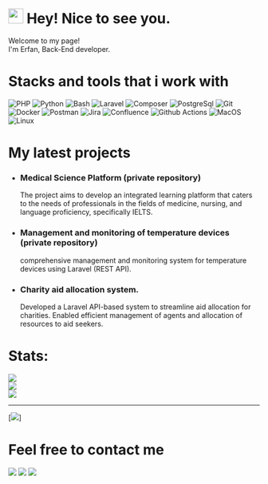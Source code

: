 <h1><img src="https://emojis.slackmojis.com/emojis/images/1531849430/4246/blob-sunglasses.gif?1531849430" width="30"/> Hey! Nice to see you.</h1>

<p>Welcome to my page! </br> I'm Erfan, Back-End developer</b>. </p>

<h1>Stacks and tools that i work with</h1>

![PHP](https://img.shields.io/badge/-PHP-007ACC?style=flat-square&logo=php&logoColor=white)
![Python](https://img.shields.io/badge/-Python-46a2f1?style=flat-square&logo=python&logoColor=white)
![Bash](https://img.shields.io/badge/-Bash-black?style=flat-square&logo=tmux&logoColor=white)
![Laravel](https://img.shields.io/badge/-Laravel-red?style=flat-square&logo=laravel&logoColor=white)
![Composer](https://img.shields.io/badge/-Composer-gray?style=flat-square&logo=composer&logoColor=white)
![PostgreSql](https://img.shields.io/badge/-PostgreSql-45b8d8?style=flat-square&logo=PostgreSql&logoColor=white)
![Git](https://img.shields.io/badge/-Git-F05032?style=flat-square&logo=git&logoColor=white)
![Docker](https://img.shields.io/badge/-Docker-46a2f1?style=flat-square&logo=docker&logoColor=white)
![Postman](https://img.shields.io/badge/-Postman-orange?style=flat-square&logo=postman&logoColor=white)
![Jira](https://img.shields.io/badge/-Jira-5849BE?style=flat-square&logo=Jira&logoColor=white)
![Confluence](https://img.shields.io/badge/-Confluence-blue?style=flat-square&logo=Confluence&logoColor=white)
![Github Actions](https://img.shields.io/badge/-Github_Actions-2088FF?style=flat-square&logo=github-actions&logoColor=white)
![MacOS](https://img.shields.io/badge/-MacOS-black?style=flat-square&logo=apple&logoColor=white)
![Linux](https://img.shields.io/badge/-Linux-orange?style=flat-square&logo=linux&logoColor=white)

<h1>My latest projects</h2>
<ul>
  <li> <h3>Medical Science Platform (private repository)</h3>The project aims to develop an integrated learning platform that caters to the needs of professionals in the fields of medicine, nursing, and language proficiency, specifically IELTS.</i></li>
  <li> <h3>Management and monitoring of temperature devices (private repository)</h3>comprehensive management and monitoring system for temperature devices using Laravel (REST API).</i></li>
  <li> <h3>Charity aid allocation system.</h3>Developed a Laravel API-based system to streamline aid allocation for charities. Enabled efficient management of agents and allocation of resources to aid seekers.</i></li>
</ul>

# Stats:
![](https://github-readme-stats.vercel.app/api?username=erfangho&theme=vue-dark&hide_border=false&include_all_commits=true&count_private=true)<br/>
![](https://github-readme-streak-stats.herokuapp.com/?user=erfangho&theme=vue-dark&hide_border=false)<br/>
![](https://github-readme-stats.vercel.app/api/top-langs/?username=erfangho&theme=vue-dark&hide_border=false&include_all_commits=true&count_private=true&layout=compact)

---
[![](https://visitcount.itsvg.in/api?id=erfangho&icon=0&color=0)]

<h1>Feel free to contact me</h1>
<a href="https://t.me/Erfanemune" target="_blank"><img src="https://img.shields.io/badge/Telegram-%40erfanemune-28a8ea"></a>
<a rel="me" href="https://instagram.com/erfanemun___" target="_blank"><img src="https://img.shields.io/badge/Instagram-%40erfanemune___ -blueviolet"></a>
<a href="https://www.linkedin.com/in/erfan-ghorbani-339762190/" target="_blank"><img src="https://img.shields.io/badge/LinkedIn-Erfan Ghorbani-informational"></a>








